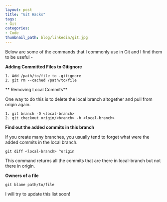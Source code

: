 ```yaml
---
layout: post
title: "Git Hacks"
tags:
- Git
categories:
- Code
thumbnail_path: blog/linkedin/git.jpg
---
```


Below are some of the commands that I commonly use in Git and I find them to be useful - 

**Adding Committed Files to Gitignore**

	1. Add /path/to/file to .gitignore
	2. git rm --cached /path/to/file

** Removing Local Commits**

One way to do this is to delete the local branch altogether and pull from origin again.
	
	1. git branch -D <local-branch>
	2. git checkout origin/<branch> -b <local-branch>

**Find out the added commits in this branch**
	
If you create many branches, you usually tend to forget what were the added commits in the local branch.

	git diff <local-branch> ^origin

This command returns all the commits that are there in local-branch but not there in origin.

**Owners of a file**

	git blame path/to/file

I will try to update this list soon!